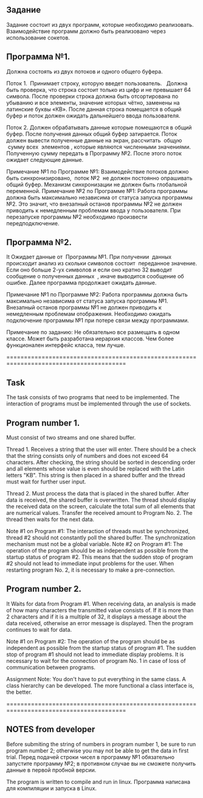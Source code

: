 ## Задание

Задание состоит из двух программ, которые необходимо реализовать. Взаимодействие программ должно быть реализовано через использование сокетов.

## Программа №1.

Должна состоять из двух потоков и одного общего буфера.

Поток 1.  Принимает строку, которую введет пользователь.   Должна быть проверка, что строка состоит только из цифр и не превышает 64 символа. После проверки строка должна быть отсортирована по убыванию и все элементы, значение которых чётно, заменены на латинские буквы «КВ». После данная строка помещается в общий буфер и поток должен ожидать дальнейшего ввода пользователя.

Поток 2. Должен обрабатывать данные которые помещаются в общий буфер. После получения данных общий буфер затирается. Поток должен вывести полученные данные на экран, рассчитать  общую  сумму всех  элементов , которые являются численными значениями.  Полученную сумму передать в Программу №2. После этого поток ожидает следующие данные.

Примечание №1 по Программе №1: Взаимодействие потоков должно быть синхронизировано,  поток №2  не должен постоянно опрашивать общий буфер. Механизм синхронизации не должен быть глобальной переменной.
Примечание №2 по Программе №1: Работа программы должна быть максимально независима от статуса запуска программы №2. Это значит, что внезапный останов программы №2 не должен приводить к немедленным проблемам ввода у пользователя.
При перезапуске программы №2 необходимо произвести передподключение.

## Программа №2.

It Ожидает данные от  Программы №1. При получении  данных происходит анализ из скольки символов состоит  переданное значение. Если оно больше 2-ух символов и если оно кратно 32 выводит сообщение о полученных данных  , иначе выводится сообщение об ошибке. Далее программа продолжает ожидать данные.

Примечание №1 по Программе №2: Работа программы должна быть максимально независима от статуса запуска программы №1. Внезапный останов программы №1 не должен приводить к немедленным проблемам отображения. Необходимо ожидать подключение программы №1 при потере связи между программами.

Примечание по заданию: Не обязательно все размещать в одном классе. Может быть разработана иерархия классов. Чем более функционален интерфейс класса, тем лучше.

========================================================================================

## Task

The task consists of two programs that need to be implemented. The interaction of programs must be implemented through the use of sockets.

## Program number 1.

Must consist of two streams and one shared buffer.

Thread 1. Receives a string that the user will enter. There should be a check that the string consists only of numbers and does not exceed 64 characters. After checking, the string should be sorted in descending order and all elements whose value is even should be replaced with the Latin letters "KB". This string is then placed in a shared buffer and the thread must wait for further user input.

Thread 2. Must process the data that is placed in the shared buffer. After data is received, the shared buffer is overwritten. The thread should display the received data on the screen, calculate the total sum of all elements that are numerical values. Transfer the received amount to Program No. 2. The thread then waits for the next data.

Note #1 on Program #1: The interaction of threads must be synchronized, thread #2 should not constantly poll the shared buffer. The synchronization mechanism must not be a global variable.
Note #2 on Program #1: The operation of the program should be as independent as possible from the startup status of program #2. This means that the sudden stop of program #2 should not lead to immediate input problems for the user.
When restarting program No. 2, it is necessary to make a pre-connection.

## Program number 2.

It Waits for data from Program #1. When receiving data, an analysis is made of how many characters the transmitted value consists of. If it is more than 2 characters and if it is a multiple of 32, it displays a message about the data received, otherwise an error message is displayed. Then the program continues to wait for data.

Note #1 on Program #2: The operation of the program should be as independent as possible from the startup status of program #1. The sudden stop of program #1 should not lead to immediate display problems. It is necessary to wait for the connection of program No. 1 in case of loss of communication between programs.

Assignment Note: You don't have to put everything in the same class. A class hierarchy can be developed. The more functional a class interface is, the better.

========================================================================================

## NOTES from developer

Before submiting the string of numbers in program number 1, be sure to run program number 2; otherwise you may not be able to get the data in first trial.
Перед подачей строки чисел в программу №1 обязательно запустите программу №2; в противном случае вы не сможете получить данные в первой пробной версии.

The program is written to compile and run in linux.
Программа написана для компиляции и запуска в Linux.
